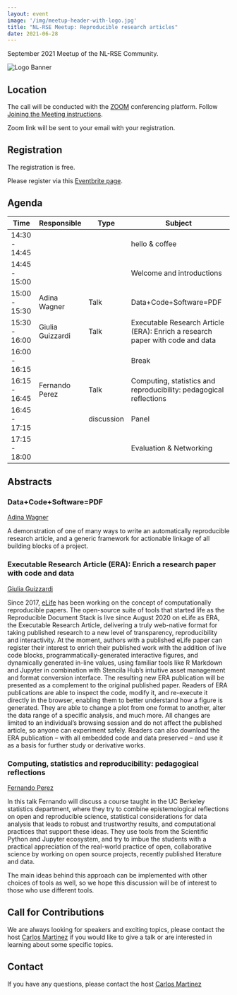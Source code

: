 ```yaml
---
layout: event
image: '/img/meetup-header-with-logo.jpg'
title: "NL-RSE Meetup: Reproducible research articles"
date: 2021-06-28
---
```


September 2021 Meetup of the NL-RSE Community.
<!--break-->
![Logo Banner](/img/meetups/logo-banner.jpg)

## Location
The call will be conducted with the [ZOOM](https://zoom.us) conferencing platform. Follow [Joining the Meeting instructions](https://support.zoom.us/hc/en-us/articles/201362193-Joining-a-Meeting).

Zoom link will be sent to your email with your registration.

## Registration
The registration is free.

Please register via this [Eventbrite page](https://www.eventbrite.co.uk/e/nl-rse-meetup-september-15-2021-tickets-161442710493).

## Agenda

| Time | Responsible | Type | Subject |
| --- | ------------ | ---- | ------- |
| 14:30 - 14:45 | | | hello & coffee |
| 14:45 - 15:00	| | | Welcome and introductions |
| 15:00 - 15:30	| Adina Wagner  | Talk | Data+Code+Software=PDF |
| 15:30 - 16:00	| Giulia Guizzardi | Talk | Executable Research Article (ERA): Enrich a research paper with code and data |
| 16:00 - 16:15 | | | Break |
| 16:15 - 16:45 | Fernando Perez | Talk | Computing, statistics and reproducibility: pedagogical reflections |
| 16:45 - 17:15 | | discussion | Panel |
| 17:15 - 18:00 | | | Evaluation & Networking |


## Abstracts

### Data+Code+Software=PDF

[Adina Wagner](https://twitter.com/adinakrik?lang=en)

A demonstration of one of many ways to write an automatically reproducible research article, and a generic framework for actionable linkage of all building blocks of a project.

### Executable Research Article (ERA): Enrich a research paper with code and data

[Giulia Guizzardi](https://twitter.com/GiuliaGuizza)

Since 2017, [eLife](https://twitter.com/elifeinnovation?lang=en) has been working on the concept of computationally reproducible papers. The open-source suite of tools that started life as the Reproducible Document Stack is live since August 2020 on eLife as ERA, the Executable Research Article, delivering a truly web-native format for taking published research to a new level of transparency, reproducibility and interactivity.
At the moment, authors with a published eLife paper can register their interest to enrich their published work with the addition of live code blocks, programmatically-generated interactive figures, and dynamically generated in-line values, using familiar tools like R Markdown and Jupyter in combination with Stencila Hub’s intuitive asset management and format conversion interface. The resulting new ERA publication will be presented as a complement to the original published paper.
Readers of ERA publications are able to inspect the code, modify it, and re-execute it directly in the browser, enabling them to better understand how a figure is generated. They are able to change a plot from one format to another, alter the data range of a specific analysis, and much more. All changes are limited to an individual’s browsing session and do not affect the published article, so anyone can experiment safely. Readers can also download the ERA publication – with all embedded code and data preserved – and use it as a basis for further study or derivative works.

### Computing, statistics and reproducibility: pedagogical reflections

[Fernando Perez](https://twitter.com/fperez_org?lang=en)

In this talk Fernando will discuss a course taught in the UC Berkeley statistics department, where they try to combine epistemological reflections on open and reproducible science, statistical considerations for data analysis that leads to robust and trustworthy results, and computational practices that support these ideas.  They use tools from the Scientific Python and Jupyter ecosystem, and try to imbue the students with a practical appreciation of the real-world practice of open, collaborative science by working on open source projects, recently published literature and data.

The main ideas behind this approach can be implemented with other choices of tools as well, so we hope this discussion will be of interest to those who use different tools.

## Call for Contributions
We are always looking for speakers and exciting topics, please contact the host [Carlos Martinez](mailto:c.martinez@esciencecenter.nl) if you would like to give a talk or are interested in learning about some specific topics.

## Contact
If you have any questions, please contact the host [Carlos Martinez](mailto:c.martinez@esciencecenter.nl)
